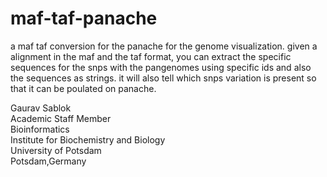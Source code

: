 # maf-taf-panache
a maf taf conversion for the panache for the genome visualization. given a alignment in the maf and the taf format, you can extract the specific sequences for the snps with the pangenomes using specific ids and also the sequences as strings. it will also tell which snps variation is present so that it can be poulated on panache.

Gaurav Sablok \
Academic Staff Member \
Bioinformatics \
Institute for Biochemistry and Biology \
University of Potsdam \
Potsdam,Germany
